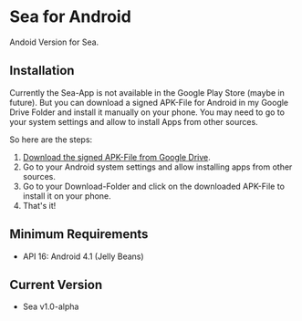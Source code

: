 # Sea for Android
Andoid Version for Sea.

## Installation
Currently the Sea-App is not available in the Google Play Store (maybe in future). But you can download a signed APK-File for Android in my Google Drive Folder and install it manually on your phone. You may need to go to your system settings and allow to install Apps from other sources.

So here are the steps:
1. [Download the signed APK-File from Google Drive](https://drive.google.com/file/d/1o7TjiX0CLmcY9_hzpqRd4NWtohqX_aBw/view?usp=sharing).
2. Go to your Android system settings and allow installing apps from other sources. 
3. Go to your Download-Folder and click on the downloaded APK-File to install it on your phone. 
4. That's it! 

## Minimum Requirements
* API 16: Android 4.1 (Jelly Beans) 

## Current Version
* Sea v1.0-alpha 
